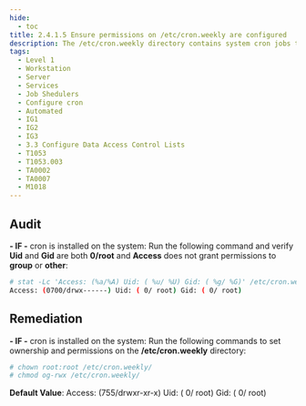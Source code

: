 ```yaml
---
hide:
  - toc
title: 2.4.1.5 Ensure permissions on /etc/cron.weekly are configured
description: The /etc/cron.weekly directory contains system cron jobs that need to run on a weekly basis. The files in this directory cannot be manipulated by the crontab command but are instead edited by system administrators using a text editor. The commands below restrict read/write and search access to user and group root, preventing regular users from accessing this directory.
tags:
  - Level 1
  - Workstation
  - Server
  - Services
  - Job Shedulers
  - Configure cron
  - Automated
  - IG1
  - IG2
  - IG3
  - 3.3 Configure Data Access Control Lists
  - T1053
  - T1053.003
  - TA0002
  - TA0007
  - M1018
---
```


## Audit
**- IF -** cron is installed on the system:
Run the following command and verify **Uid** and **Gid** are both **0/root** and **Access** does not grant permissions to **group** or **other**:
```bash
# stat -Lc 'Access: (%a/%A) Uid: ( %u/ %U) Gid: ( %g/ %G)' /etc/cron.weekly/
Access: (0700/drwx------) Uid: ( 0/ root) Gid: ( 0/ root)
```

## Remediation
**- IF -** cron is installed on the system:
Run the following commands to set ownership and permissions on the **/etc/cron.weekly** directory:
```bash
# chown root:root /etc/cron.weekly/
# chmod og-rwx /etc/cron.weekly/
```

**Default Value**:
Access: (755/drwxr-xr-x) Uid: ( 0/ root) Gid: ( 0/ root)
